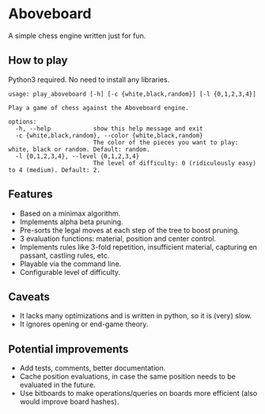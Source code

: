# Aboveboard

A simple chess engine written just for fun.

## How to play
Python3 required. No need to install any libraries.
```
usage: play_aboveboard [-h] [-c {white,black,random}] [-l {0,1,2,3,4}]

Play a game of chess against the Aboveboard engine.

options:
  -h, --help            show this help message and exit
  -c {white,black,random}, --color {white,black,random}
                        The color of the pieces you want to play: white, black or random. Default: random.
  -l {0,1,2,3,4}, --level {0,1,2,3,4}
                        The level of difficulty: 0 (ridiculously easy) to 4 (medium). Default: 2.
```

## Features
- Based on a minimax algorithm.
- Implements alpha beta pruning.
- Pre-sorts the legal moves at each step of the tree to boost pruning.
- 3 evaluation functions: material, position and center control.
- Implements rules like 3-fold repetition, insufficient material, capturing en passant, castling rules, etc.
- Playable via the command line.
- Configurable level of difficulty.

## Caveats
- It lacks many optimizations and is written in python, so it is (very) slow.
- It ignores opening or end-game theory.

## Potential improvements
- Add tests, comments, better documentation.
- Cache position evaluations, in case the same position needs to be evaluated in the future.
- Use bitboards to make operations/queries on boards more efficient (also would improve board hashes).

